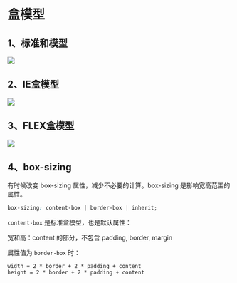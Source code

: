 # 盒模型



## 1、标准和模型


![](css-hemoxing.png)



## 2、IE盒模型



![](css-iehemoxing.png)



## 3、FLEX盒模型



![](css-flex.png)



## 4、box-sizing

有时候改变 box-sizing  属性，减少不必要的计算。box-sizing 是影响宽高范围的属性。

```css
box-sizing: content-box | border-box | inherit;
```

 `content-box` 是标准盒模型，也是默认属性：

宽和高：content 的部分，不包含 padding, border, margin

属性值为 `border-box` 时：

```
width = 2 * border + 2 * padding + content
height = 2 * border + 2 * padding + content  
```

